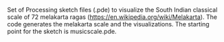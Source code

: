 Set of Processing sketch files (.pde) to visualize the South Indian classical 
scale of 72 melakarta ragas (https://en.wikipedia.org/wiki/Melakarta).
The code generates the melakarta scale and the visualizations. 
The starting point for the sketch is musicscale.pde.
